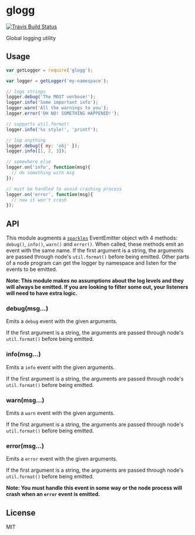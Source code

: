 # glogg

[![Travis Build Status](https://img.shields.io/travis/undertakerjs/glogg/master.svg?label=travis&style=flat-square)](https://travis-ci.org/undertakerjs/glogg)

Global logging utility

## Usage

```js
var getLogger = require('glogg');

var logger = getLogger('my-namespace');

// logs strings
logger.debug('The MOST verbose!');
logger.info('Some important info');
logger.warn('All the warnings to you');
logger.error('OH NO! SOMETHING HAPPENED!');

// supports util.format!
logger.info('%s style!', 'printf');

// log anything
logger.debug({ my: 'obj' });
logger.info([1, 2, 3]);

// somewhere else
logger.on('info', function(msg){
  // do something with msg
});

// must be handled to avoid crashing process
logger.on('error', function(msg){
  // now it won't crash
});
```

## API

This module augments a [`sparkles`](https://github.com/phated/sparkles) EventEmitter object with 4 methods:
`debug()`, `info()`, `warn()` and `error()`. When called, these methods emit
an event with the same name.  If the first argument is a string, the arguments
are passed through node's `util.format()` before being emitted.  Other parts
of a node program can get the logger by namespace and listen for the events to
be emitted.

__Note: This module makes no assumptions about the log levels and they will always
be emitted.  If you are looking to filter some out, your listeners will need to have
extra logic.__

### debug(msg...)

Emits a `debug` event with the given arguments.

If the first argument is a string, the arguments are passed through node's
`util.format()` before being emitted.

### info(msg...)

Emits a `info` event with the given arguments.

If the first argument is a string, the arguments are passed through node's
`util.format()` before being emitted.

### warn(msg...)

Emits a `warn` event with the given arguments.

If the first argument is a string, the arguments are passed through node's
`util.format()` before being emitted.

### error(msg...)

Emits a `error` event with the given arguments.

If the first argument is a string, the arguments are passed through node's
`util.format()` before being emitted.

__Note: You must handle this event in some way or the node process will crash
when an `error` event is emitted.__

## License

MIT

